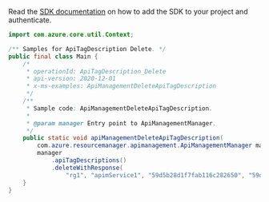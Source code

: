 Read the [SDK documentation](https://github.com/Azure/azure-sdk-for-java/blob/azure-resourcemanager-apimanagement_1.0.0-beta.2/sdk/apimanagement/azure-resourcemanager-apimanagement/README.md) on how to add the SDK to your project and authenticate.

```java
import com.azure.core.util.Context;

/** Samples for ApiTagDescription Delete. */
public final class Main {
    /*
     * operationId: ApiTagDescription_Delete
     * api-version: 2020-12-01
     * x-ms-examples: ApiManagementDeleteApiTagDescription
     */
    /**
     * Sample code: ApiManagementDeleteApiTagDescription.
     *
     * @param manager Entry point to ApiManagementManager.
     */
    public static void apiManagementDeleteApiTagDescription(
        com.azure.resourcemanager.apimanagement.ApiManagementManager manager) {
        manager
            .apiTagDescriptions()
            .deleteWithResponse(
                "rg1", "apimService1", "59d5b28d1f7fab116c282650", "59d5b28e1f7fab116402044e", "*", Context.NONE);
    }
}
```
